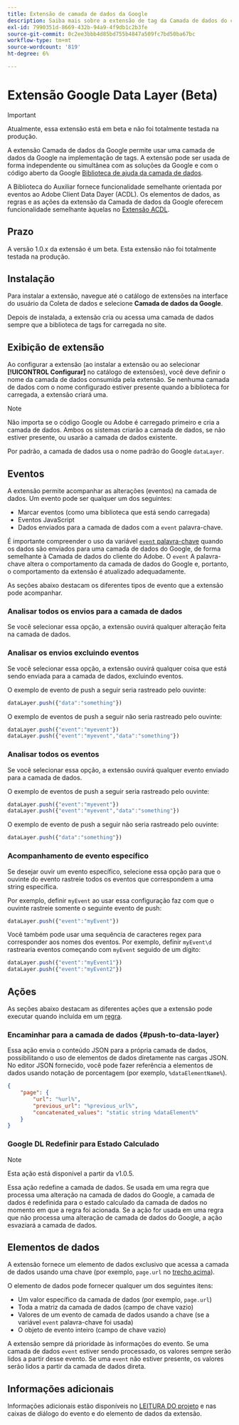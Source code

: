 ```yaml
---
title: Extensão de camada de dados da Google
description: Saiba mais sobre a extensão de tag da Camada de dados do cliente da Google no Adobe Experience Platform.
exl-id: 7990351d-8669-432b-94a9-4f9db1c2b3fe
source-git-commit: 0c2ee3bbb4d85bd755b4847a509fc7bd50ba67bc
workflow-type: tm+mt
source-wordcount: '819'
ht-degree: 6%

---
```


# Extensão Google Data Layer (Beta)

>[!IMPORTANT]
>
>Atualmente, essa extensão está em beta e não foi totalmente testada na produção.

A extensão Camada de dados da Google permite usar uma camada de dados da Google na implementação de tags. A extensão pode ser usada de forma independente ou simultânea com as soluções da Google e com o código aberto da Google [Biblioteca de ajuda da camada de dados](https://github.com/google/data-layer-helper).

A Biblioteca do Auxiliar fornece funcionalidade semelhante orientada por eventos ao Adobe Client Data Dayer (ACDL). Os elementos de dados, as regras e as ações da extensão da Camada de dados da Google oferecem funcionalidade semelhante àquelas no [Extensão ACDL](../client-data-layer/overview.md).

## Prazo

A versão 1.0.x da extensão é um beta. Esta extensão não foi totalmente testada na produção.

## Instalação

Para instalar a extensão, navegue até o catálogo de extensões na interface do usuário da Coleta de dados e selecione **Camada de dados da Google**.

Depois de instalada, a extensão cria ou acessa uma camada de dados sempre que a biblioteca de tags for carregada no site.

## Exibição de extensão

Ao configurar a extensão (ao instalar a extensão ou ao selecionar **[!UICONTROL Configurar]** no catálogo de extensões), você deve definir o nome da camada de dados consumida pela extensão. Se nenhuma camada de dados com o nome configurado estiver presente quando a biblioteca for carregada, a extensão criará uma.

>[!NOTE]
>
>Não importa se o código Google ou Adobe é carregado primeiro e cria a camada de dados. Ambos os sistemas criarão a camada de dados, se não estiver presente, ou usarão a camada de dados existente.

Por padrão, a camada de dados usa o nome padrão do Google `dataLayer`.

## Eventos

A extensão permite acompanhar as alterações (eventos) na camada de dados. Um evento pode ser qualquer um dos seguintes:

* Marcar eventos (como uma biblioteca que está sendo carregada)
* Eventos JavaScript
* Dados enviados para a camada de dados com a `event` palavra-chave.

É importante compreender o uso da variável [`event` palavra-chave](https://developers.google.com/tag-platform/devguides/datalayer#use_a_data_layer_with_event_handlers) quando os dados são enviados para uma camada de dados do Google, de forma semelhante à Camada de dados do cliente do Adobe. O `event` A palavra-chave altera o comportamento da camada de dados do Google e, portanto, o comportamento da extensão é atualizado adequadamente.

As seções abaixo destacam os diferentes tipos de evento que a extensão pode acompanhar.

### Analisar todos os envios para a camada de dados

Se você selecionar essa opção, a extensão ouvirá qualquer alteração feita na camada de dados.

### Analisar os envios excluindo eventos

Se você selecionar essa opção, a extensão ouvirá qualquer coisa que está sendo enviada para a camada de dados, excluindo eventos.

O exemplo de evento de push a seguir seria rastreado pelo ouvinte:

```js
dataLayer.push({"data":"something"})
```

O exemplo de eventos de push a seguir não seria rastreado pelo ouvinte:

```js
dataLayer.push({"event":"myevent"})
dataLayer.push({"event":"myevent","data":"something"})
```

### Analisar todos os eventos

Se você selecionar essa opção, a extensão ouvirá qualquer evento enviado para a camada de dados.

O exemplo de eventos de push a seguir seria rastreado pelo ouvinte:

```js
dataLayer.push({"event":"myevent"})
dataLayer.push({"event":"myevent","data":"something"})
```

O exemplo de evento de push a seguir não seria rastreado pelo ouvinte:

```js
dataLayer.push({"data":"something"})
```

### Acompanhamento de evento específico

Se desejar ouvir um evento específico, selecione essa opção para que o ouvinte do evento rastreie todos os eventos que correspondem a uma string específica.

Por exemplo, definir `myEvent` ao usar essa configuração faz com que o ouvinte rastreie somente o seguinte evento de push:

```js
dataLayer.push({"event":"myEvent"})
```

Você também pode usar uma sequência de caracteres regex para corresponder aos nomes dos eventos. Por exemplo, definir `myEvent\d` rastrearia eventos começando com `myEvent` seguido de um dígito:

```js
dataLayer.push({"event":"myEvent1"})
dataLayer.push({"event":"myEvent2"})
```

## Ações

As seções abaixo destacam as diferentes ações que a extensão pode executar quando incluída em um [regra](../../../ui/managing-resources/rules.md).

### Encaminhar para a camada de dados {#push-to-data-layer}

Essa ação envia o conteúdo JSON para a própria camada de dados, possibilitando o uso de elementos de dados diretamente nas cargas JSON. No editor JSON fornecido, você pode fazer referência a elementos de dados usando notação de porcentagem (por exemplo, `%dataElementName%`).

```json
{
    "page": {
        "url": "%url%",
        "previous_url": "%previous_url%",
        "concatenated_values": "static string %dataElement%"
    }
}
```

### Google DL Redefinir para Estado Calculado

>[!NOTE]
>
>Esta ação está disponível a partir da v1.0.5.

Essa ação redefine a camada de dados. Se usada em uma regra que processa uma alteração na camada de dados do Google, a camada de dados é redefinida para o estado calculado da camada de dados no momento em que a regra foi acionada. Se a ação for usada em uma regra que não processa uma alteração de camada de dados do Google, a ação esvaziará a camada de dados.

## Elementos de dados

A extensão fornece um elemento de dados exclusivo que acessa a camada de dados usando uma chave (por exemplo, `page.url` no [trecho acima](#push-to-data-layer)).

O elemento de dados pode fornecer qualquer um dos seguintes itens:

* Um valor específico da camada de dados (por exemplo, `page.url`)
* Toda a matriz da camada de dados (campo de chave vazio)
* Valores de um evento de camada de dados usando a chave (se a variável `event` palavra-chave foi usada)
* O objeto de evento inteiro (campo de chave vazio)

A extensão sempre dá prioridade às informações do evento. Se uma camada de dados `event` estiver sendo processado, os valores sempre serão lidos a partir desse evento. Se uma `event` não estiver presente, os valores serão lidos a partir da camada de dados direta.

## Informações adicionais 

Informações adicionais estão disponíveis no [LEITURA DO projeto](https://github.com/adobe/reactor-extension-googledatalayer/blob/main/README.md) e nas caixas de diálogo do evento e do elemento de dados da extensão.
